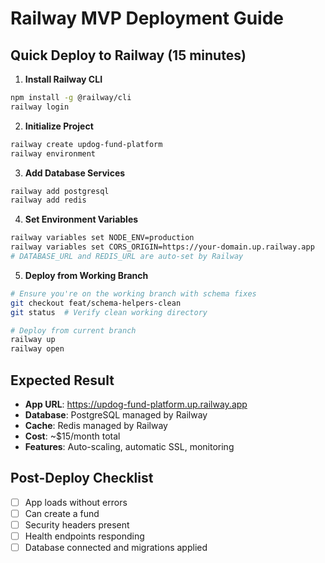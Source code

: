 # Railway MVP Deployment Guide

## Quick Deploy to Railway (15 minutes)

1. **Install Railway CLI**

```bash
npm install -g @railway/cli
railway login
```

2. **Initialize Project**

```bash
railway create updog-fund-platform
railway environment
```

3. **Add Database Services**

```bash
railway add postgresql
railway add redis
```

4. **Set Environment Variables**

```bash
railway variables set NODE_ENV=production
railway variables set CORS_ORIGIN=https://your-domain.up.railway.app
# DATABASE_URL and REDIS_URL are auto-set by Railway
```

5. **Deploy from Working Branch**

```bash
# Ensure you're on the working branch with schema fixes
git checkout feat/schema-helpers-clean
git status  # Verify clean working directory

# Deploy from current branch
railway up
railway open
```

## Expected Result

- **App URL**: https://updog-fund-platform.up.railway.app
- **Database**: PostgreSQL managed by Railway
- **Cache**: Redis managed by Railway
- **Cost**: ~$15/month total
- **Features**: Auto-scaling, automatic SSL, monitoring

## Post-Deploy Checklist

- [ ] App loads without errors
- [ ] Can create a fund
- [ ] Security headers present
- [ ] Health endpoints responding
- [ ] Database connected and migrations applied
